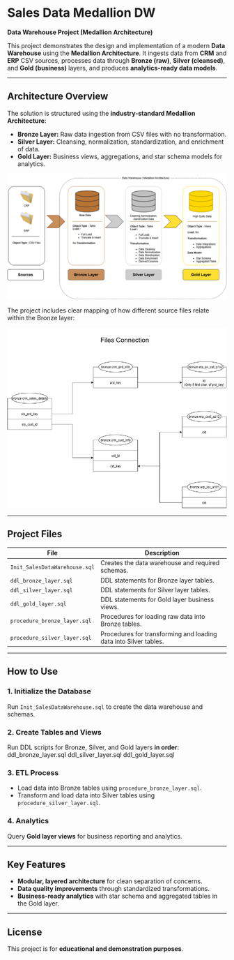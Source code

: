 # Sales Data Medallion DW

**Data Warehouse Project (Medallion Architecture)**

This project demonstrates the design and implementation of a modern **Data Warehouse** using the **Medallion Architecture**. It ingests data from **CRM** and **ERP** CSV sources, processes data through **Bronze (raw)**, **Silver (cleansed)**, and **Gold (business)** layers, and produces **analytics-ready data models**.

---

## Architecture Overview

The solution is structured using the **industry-standard Medallion Architecture**:

- **Bronze Layer:** Raw data ingestion from CSV files with no transformation.  
- **Silver Layer:** Cleansing, normalization, standardization, and enrichment of data.  
- **Gold Layer:** Business views, aggregations, and star schema models for analytics.

![Data Warehouse Architecture](Doc/Data_Warehouse_Architecture.png)

The project includes clear mapping of how different source files relate within the Bronze layer:

![Files Connection](Doc/Data_Connection.png)

---

## Project Files

| File | Description |
|------|-------------|
| `Init_SalesDataWarehouse.sql` | Creates the data warehouse and required schemas. |
| `ddl_bronze_layer.sql` | DDL statements for Bronze layer tables. |
| `ddl_silver_layer.sql` | DDL statements for Silver layer tables. |
| `ddl_gold_layer.sql` | DDL statements for Gold layer business views. |
| `procedure_bronze_layer.sql` | Procedures for loading raw data into Bronze tables. |
| `procedure_silver_layer.sql` | Procedures for transforming and loading data into Silver tables. |

---

## How to Use

### 1. Initialize the Database
Run `Init_SalesDataWarehouse.sql` to create the data warehouse and schemas.

### 2. Create Tables and Views
Run DDL scripts for Bronze, Silver, and Gold layers **in order**:
ddl_bronze_layer.sql
ddl_silver_layer.sql
ddl_gold_layer.sql


### 3. ETL Process
- Load data into Bronze tables using `procedure_bronze_layer.sql`.  
- Transform and load data into Silver tables using `procedure_silver_layer.sql`.

### 4. Analytics
Query **Gold layer views** for business reporting and analytics.

---

## Key Features

- **Modular, layered architecture** for clean separation of concerns.  
- **Data quality improvements** through standardized transformations.  
- **Business-ready analytics** with star schema and aggregated tables in the Gold layer.  

---

## License

This project is for **educational and demonstration purposes**.


